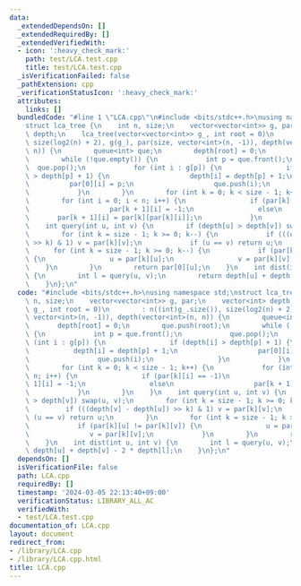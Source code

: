 ```yaml
---
data:
  _extendedDependsOn: []
  _extendedRequiredBy: []
  _extendedVerifiedWith:
  - icon: ':heavy_check_mark:'
    path: test/LCA.test.cpp
    title: test/LCA.test.cpp
  _isVerificationFailed: false
  _pathExtension: cpp
  _verificationStatusIcon: ':heavy_check_mark:'
  attributes:
    links: []
  bundledCode: "#line 1 \"LCA.cpp\"\n#include <bits/stdc++.h>\nusing namespace std;\n\
    struct lca_tree {\n    int n, size;\n    vector<vector<int>> g, par;\n    vector<int>\
    \ depth;\n    lca_tree(vector<vector<int>> g_, int root = 0)\n        : n((int)g_.size()),\
    \ size(log2(n) + 2), g(g_), par(size, vector<int>(n, -1)), depth(vector<int>(n,\
    \ n)) {\n        queue<int> que;\n        depth[root] = 0;\n        que.push(root);\n\
    \        while (!que.empty()) {\n            int p = que.front();\n          \
    \  que.pop();\n            for (int i : g[p]) {\n                if (depth[i]\
    \ > depth[p] + 1) {\n                    depth[i] = depth[p] + 1;\n          \
    \          par[0][i] = p;\n                    que.push(i);\n                }\n\
    \            }\n        }\n        for (int k = 0; k < size - 1; k++) {\n    \
    \        for (int i = 0; i < n; i++) {\n                if (par[k][i] == -1)\n\
    \                    par[k + 1][i] = -1;\n                else\n             \
    \       par[k + 1][i] = par[k][par[k][i]];\n            }\n        }\n    }\n\
    \    int query(int u, int v) {\n        if (depth[u] > depth[v]) swap(u, v);\n\
    \        for (int k = size - 1; k >= 0; k--) {\n            if (((depth[v] - depth[u])\
    \ >> k) & 1) v = par[k][v];\n            if (u == v) return u;\n        }\n  \
    \      for (int k = size - 1; k >= 0; k--) {\n            if (par[k][u] != par[k][v])\
    \ {\n                u = par[k][u];\n                v = par[k][v];\n        \
    \    }\n        }\n        return par[0][u];\n    }\n    int dist(int u, int v)\
    \ {\n        int l = query(u, v);\n        return depth[u] + depth[v] - 2 * depth[l];\n\
    \    }\n};\n"
  code: "#include <bits/stdc++.h>\nusing namespace std;\nstruct lca_tree {\n    int\
    \ n, size;\n    vector<vector<int>> g, par;\n    vector<int> depth;\n    lca_tree(vector<vector<int>>\
    \ g_, int root = 0)\n        : n((int)g_.size()), size(log2(n) + 2), g(g_), par(size,\
    \ vector<int>(n, -1)), depth(vector<int>(n, n)) {\n        queue<int> que;\n \
    \       depth[root] = 0;\n        que.push(root);\n        while (!que.empty())\
    \ {\n            int p = que.front();\n            que.pop();\n            for\
    \ (int i : g[p]) {\n                if (depth[i] > depth[p] + 1) {\n         \
    \           depth[i] = depth[p] + 1;\n                    par[0][i] = p;\n   \
    \                 que.push(i);\n                }\n            }\n        }\n\
    \        for (int k = 0; k < size - 1; k++) {\n            for (int i = 0; i <\
    \ n; i++) {\n                if (par[k][i] == -1)\n                    par[k +\
    \ 1][i] = -1;\n                else\n                    par[k + 1][i] = par[k][par[k][i]];\n\
    \            }\n        }\n    }\n    int query(int u, int v) {\n        if (depth[u]\
    \ > depth[v]) swap(u, v);\n        for (int k = size - 1; k >= 0; k--) {\n   \
    \         if (((depth[v] - depth[u]) >> k) & 1) v = par[k][v];\n            if\
    \ (u == v) return u;\n        }\n        for (int k = size - 1; k >= 0; k--) {\n\
    \            if (par[k][u] != par[k][v]) {\n                u = par[k][u];\n \
    \               v = par[k][v];\n            }\n        }\n        return par[0][u];\n\
    \    }\n    int dist(int u, int v) {\n        int l = query(u, v);\n        return\
    \ depth[u] + depth[v] - 2 * depth[l];\n    }\n};\n"
  dependsOn: []
  isVerificationFile: false
  path: LCA.cpp
  requiredBy: []
  timestamp: '2024-03-05 22:13:40+09:00'
  verificationStatus: LIBRARY_ALL_AC
  verifiedWith:
  - test/LCA.test.cpp
documentation_of: LCA.cpp
layout: document
redirect_from:
- /library/LCA.cpp
- /library/LCA.cpp.html
title: LCA.cpp
---
```

